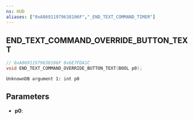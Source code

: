 ```yaml
---
ns: HUD
aliases: ["0xA86911979638106F","_END_TEXT_COMMAND_TIMER"]
---
```

## END_TEXT_COMMAND_OVERRIDE_BUTTON_TEXT

```c
// 0xA86911979638106F 0x6E7FDA1C
void END_TEXT_COMMAND_OVERRIDE_BUTTON_TEXT(BOOL p0);
```

```
UnknownDB argument 1: int p0
```

## Parameters
* **p0**:

